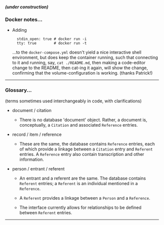 ##### (under construction)


### Docker notes...

- Adding     

        stdin_open: true # docker run -i
        tty: true        # docker run -t

    ...to the `docker-compose.yml` doesn't yield a nice interactive shell environment, but does keep the container running, such that connecting to it and running, say, `cat ./README.md`, then making a code-editor change to the README, then cat-ing it again, will show the change, confirming that the volume-configuration is working. (thanks Patrick!)

---

### Glossary...

(terms sometimes used interchangeably in code, with clarifications)

- document / citation

    - There is no database 'document' object. Rather, a document is, conceptually, a `Citation` and associated `Reference` entries.

- record / item / reference

    - These are the same, the database contains `Reference` entries, each of which provide a linkage between a `Citation` entry and `Referent` entries. A `Reference` entry also contain transcription and other information.

- person / entrant / referent

    - An entrant and a referent are the same. The database contains `Referent` entries; a `Referent` is an individual mentioned in a `Reference`.

    - A `Referent` provides a linkage between a `Person` and a `Reference`.

    - The interface currently allows for relationships to be defined between `Referent` entries.

----

